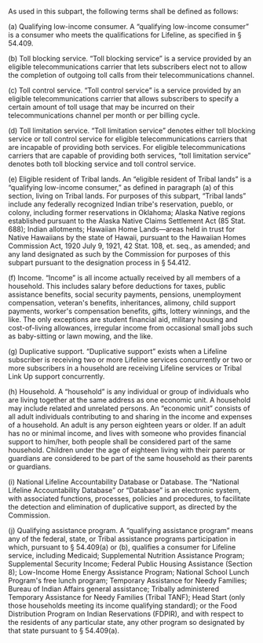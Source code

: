 As used in this subpart, the following terms shall be defined as follows:

(a) Qualifying low-income consumer. A “qualifying low-income consumer” is a consumer who meets the qualifications for Lifeline, as specified in § 54.409.

(b) Toll blocking service. “Toll blocking service” is a service provided by an eligible telecommunications carrier that lets subscribers elect not to allow the completion of outgoing toll calls from their telecommunications channel.

(c) Toll control service. “Toll control service” is a service provided by an eligible telecommunications carrier that allows subscribers to specify a certain amount of toll usage that may be incurred on their telecommunications channel per month or per billing cycle.

(d) Toll limitation service. “Toll limitation service” denotes either toll blocking service or toll control service for eligible telecommunications carriers that are incapable of providing both services. For eligible telecommunications carriers that are capable of providing both services, “toll limitation service” denotes both toll blocking service and toll control service.

(e) Eligible resident of Tribal lands. An “eligible resident of Tribal lands” is a “qualifying low-income consumer,” as defined in paragraph (a) of this section, living on Tribal lands. For purposes of this subpart, “Tribal lands” include any federally recognized Indian tribe's reservation, pueblo, or colony, including former reservations in Oklahoma; Alaska Native regions established pursuant to the Alaska Native Claims Settlement Act (85 Stat. 688); Indian allotments; Hawaiian Home Lands—areas held in trust for Native Hawaiians by the state of Hawaii, pursuant to the Hawaiian Homes Commission Act, 1920 July 9, 1921, 42 Stat. 108, et. seq., as amended; and any land designated as such by the Commission for purposes of this subpart pursuant to the designation process in § 54.412.

(f) Income. “Income” is all income actually received by all members of a household. This includes salary before deductions for taxes, public assistance benefits, social security payments, pensions, unemployment compensation, veteran's benefits, inheritances, alimony, child support payments, worker's compensation benefits, gifts, lottery winnings, and the like. The only exceptions are student financial aid, military housing and cost-of-living allowances, irregular income from occasional small jobs such as baby-sitting or lawn mowing, and the like.

(g) Duplicative support. “Duplicative support” exists when a Lifeline subscriber is receiving two or more Lifeline services concurrently or two or more subscribers in a household are receiving Lifeline services or Tribal Link Up support concurrently.

(h) Household. A “household” is any individual or group of individuals who are living together at the same address as one economic unit. A household may include related and unrelated persons. An “economic unit” consists of all adult individuals contributing to and sharing in the income and expenses of a household. An adult is any person eighteen years or older. If an adult has no or minimal income, and lives with someone who provides financial support to him/her, both people shall be considered part of the same household. Children under the age of eighteen living with their parents or guardians are considered to be part of the same household as their parents or guardians.

(i) National Lifeline Accountability Database or Database. The “National Lifeline Accountability Database” or “Database” is an electronic system, with associated functions, processes, policies and procedures, to facilitate the detection and elimination of duplicative support, as directed by the Commission.

(j) Qualifying assistance program. A “qualifying assistance program” means any of the federal, state, or Tribal assistance programs participation in which, pursuant to § 54.409(a) or (b), qualifies a consumer for Lifeline service, including Medicaid; Supplemental Nutrition Assistance Program; Supplemental Security Income; Federal Public Housing Assistance (Section 8); Low-Income Home Energy Assistance Program; National School Lunch Program's free lunch program; Temporary Assistance for Needy Families; Bureau of Indian Affairs general assistance; Tribally administered Temporary Assistance for Needy Families (Tribal TANF); Head Start (only those households meeting its income qualifying standard); or the Food Distribution Program on Indian Reservations (FDPIR), and with respect to the residents of any particular state, any other program so designated by that state pursuant to § 54.409(a).


